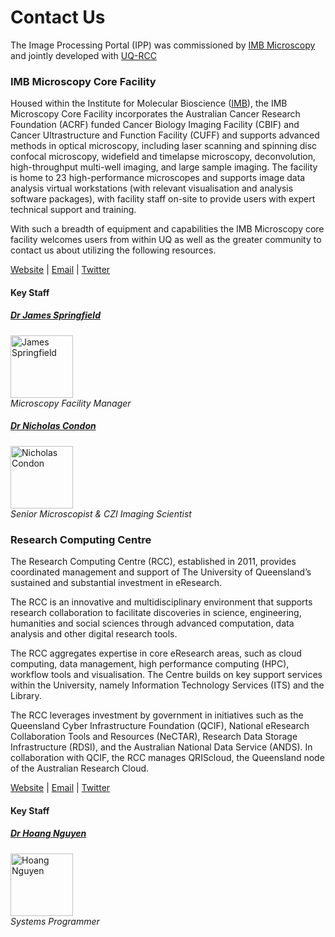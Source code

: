 # Contact UsThe Image Processing Portal (IPP) was commissioned by [IMB Microscopy](https://imb.uq.edu.au/microscopy) and jointly developed with [UQ-RCC](https://rcc.uq.edu.au)### IMB Microscopy Core FacilityHoused within the Institute for Molecular Bioscience ([IMB](https://imb.uq.edu.au)), the IMB Microscopy Core Facility incorporates the Australian Cancer Research Foundation (ACRF) funded Cancer Biology Imaging Facility (CBIF) and Cancer Ultrastructure and Function Facility (CUFF) and supports advanced methods in optical microscopy, including laser scanning and spinning disc confocal microscopy, widefield and timelapse microscopy,  deconvolution, high-throughput multi-well imaging, and large sample imaging.  The facility is home to 23 high-performance microscopes and supports image data analysis virtual workstations (with relevant visualisation and analysis software packages), with facility staff on-site to provide users with expert technical support and training.With such a breadth of equipment and capabilities the IMB Microscopy core facility welcomes users from within UQ as well as the greater community to contact us about utilizing the following resources.[Website](https://imb.uq.edu.au/microscopy)    |     [Email](mailto:microscopes@imb.uq.edu.au)     |     [Twitter](https://twitter.com/IMBmicroscopy)#### Key Staff##### [Dr James Springfield](https://imb.uq.edu.au/profile/950/james-springfield) <img src="https://imb.uq.edu.au/sites/imb.uq.edu.au/files/styles/uq_core_small_portrait/public/ckfinder/images/staff_profile/james-springfield.jpg?itok=3diU_hP-" alt="James Springfield" width="100"/><br>*Microscopy Facility Manager*##### [Dr Nicholas Condon](https://imb.uq.edu.au/profile/356/nicholas-condon) <img src="https://imb.uq.edu.au/sites/imb.uq.edu.au/files/styles/uq_core_small_portrait/public/ckfinder/images/staff_profile/Nicholas-Condon-2021.jpg?itok=Ax3Hg6nv" alt="Nicholas Condon" width="100"/><br>*Senior Microscopist & CZI Imaging Scientist*### Research Computing CentreThe Research Computing Centre (RCC), established in 2011, provides coordinated management and support of The University of Queensland’s sustained and substantial investment in eResearch. The RCC is an innovative and multidisciplinary environment that supports research collaboration to facilitate discoveries in science, engineering, humanities and social sciences through advanced computation, data analysis and other digital research tools.The RCC aggregates expertise in core eResearch areas, such as cloud computing, data management, high performance computing (HPC), workflow tools and visualisation. The Centre builds on key support services within the University, namely Information Technology Services (ITS) and the Library. The RCC leverages investment by government in initiatives such as the Queensland Cyber Infrastructure Foundation (QCIF), National eResearch Collaboration Tools and Resources (NeCTAR), Research Data Storage Infrastructure (RDSI), and the Australian National Data Service (ANDS). In collaboration with QCIF, the RCC manages QRIScloud, the Queensland node of the Australian Research Cloud. [Website](https://rcc.uq.edu.au/)    |     [Email](mailto:rcc-support@uq.edu.au)     |     [Twitter](https://twitter.com/RCCUQ)#### Key Staff##### [Dr Hoang Nguyen](https://researchers.uq.edu.au/researcher/16696) <img src="https://rcc.uq.edu.au/system/storage/serve/3967/hoang_nguyen.jpg" alt="Hoang Nguyen" width="100"/><br>*Systems Programmer*